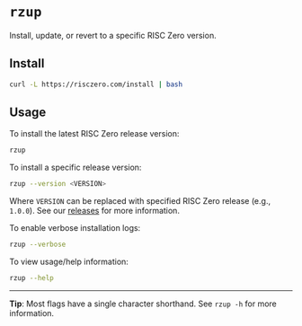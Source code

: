 # `rzup`

Install, update, or revert to a specific RISC Zero version.

## Install

<!-- TODO: Replace this friendly redirect URL once set up -->
```sh
curl -L https://risczero.com/install | bash
```

## Usage

To install the latest RISC Zero release version:

```sh
rzup
```

To install a specific release version:

```sh
rzup --version <VERSION>
```

Where `VERSION` can be replaced with specified RISC Zero release (e.g.,
`1.0.0`). See our [releases](https://github.com/risc0/risc0/releases) for more
information.


To enable verbose installation logs:
```sh
rzup --verbose
```

To view usage/help information:

```sh
rzup --help
```

---
**Tip**: Most flags have a single character shorthand. See `rzup -h` for more information.
